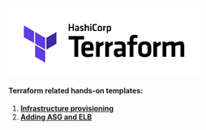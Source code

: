 ![terraform](/images/terraform.png)

#### Terraform related hands-on templates:

1. [**Infrastructure provisioning**](https://github.com/MederD/terraform-us-east-2)
2. [**Adding ASG and ELB**](https://github.com/MederD/tf-asg-elb)


